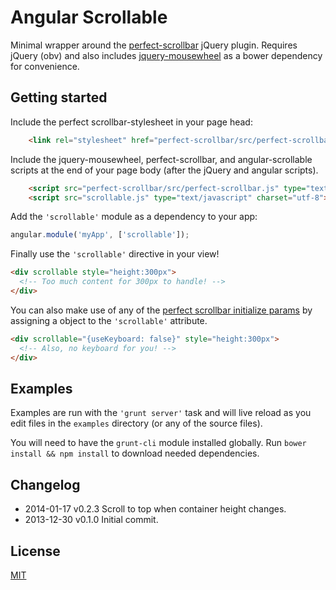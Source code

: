 # Angular Scrollable

Minimal wrapper around the
[perfect-scrollbar](https://github.com/noraesae/perfect-scrollbar) jQuery
plugin. Requires jQuery (obv) and also includes
[jquery-mousewheel](https://github.com/brandonaaron/jquery-mousewheel) as a
bower dependency for convenience.

## Getting started

Include the perfect scrollbar-stylesheet in your page head:

```html
    <link rel="stylesheet" href="perfect-scrollbar/src/perfect-scrollbar.css">
```

Include the jquery-mousewheel, perfect-scrollbar, and angular-scrollable scripts
at the end of your page body (after the jQuery and angular scripts).

```html
    <script src="perfect-scrollbar/src/perfect-scrollbar.js" type="text/javascript" charset="utf-8"></script>
    <script src="scrollable.js" type="text/javascript" charset="utf-8"></script>
```

Add the `'scrollable'` module as a dependency to your app:

```javascript
angular.module('myApp', ['scrollable']);
```

Finally use the `'scrollable'` directive in your view!

```html
<div scrollable style="height:300px">
  <!-- Too much content for 300px to handle! -->
</div>
```

You can also make use of any of the [perfect scrollbar initialize
params](https://github.com/noraesae/perfect-scrollbar#optional-parameters) by
assigning a object to the `'scrollable'` attribute.


```html
<div scrollable="{useKeyboard: false}" style="height:300px">
  <!-- Also, no keyboard for you! -->
</div>
```

## Examples

Examples are run with the `'grunt server'` task and will live reload as you edit
files in the `examples` directory (or any of the source files).

You will need to have the `grunt-cli` module installed globally. Run `bower
install && npm install` to download needed dependencies.


## Changelog

- 2014-01-17 v0.2.3 Scroll to top when container height changes.
- 2013-12-30 v0.1.0 Initial commit.


## License

[MIT](https://raw.github.com/jtrussell/angular-scrollable/master/LICENSE-MIT)
